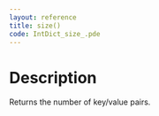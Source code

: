 ```yaml
---
layout: reference
title: size()
code: IntDict_size_.pde
---
```


# Description

Returns the number of key/value pairs.

